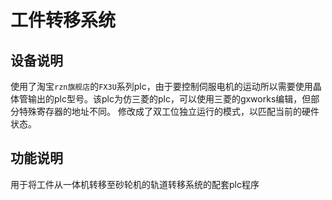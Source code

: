 # 工件转移系统
## 设备说明
使用了淘宝`rzn旗舰店`的`FX3U`系列plc，由于要控制伺服电机的运动所以需要使用晶体管输出的plc型号。该plc为仿三菱的plc，可以使用三菱的gxworks编辑，但部分特殊寄存器的地址不同。
修改成了双工位独立运行的模式，以匹配当前的硬件状态。
## 功能说明
用于将工件从一体机转移至砂轮机的轨道转移系统的配套plc程序